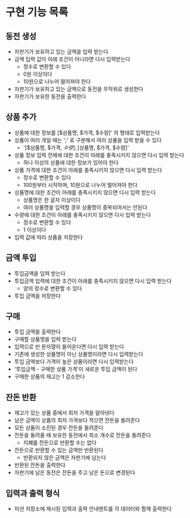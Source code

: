# 구현 기능 목록

## 동전 생성

- 자판기가 보유하고 있는 금액을 입력 받는다
- 금액 입력 값이 아래 조건이 아니라면 다시 입력받는다
  - 정수로 변환할 수 있다
  - 0원 이상이다
  - 10원으로 나누어 떨어져야 한다
- 자판기가 보유하고 있는 금액으로 동전을 무작위로 생성한다
- 자판기가 보유한 동전을 출력한다

## 상품 추가

- 상품에 대한 정보를 [$상품명, $가격, $수량]' 의 형태로 입력받는다
- 상품이 여러 개일 때는 ';' 로 구분해서 여러 상품을 입력 받을 수 있다
  - '[$상품명, $가격, $수량];[$상품명, $가격, $수량]'
- 상품 정보 입력 전체에 대한 조건이 아래를 충족시키지 않으면 다시 입력 받는다
  - 하나 이상의 상품에 대한 정보가 있어야 한다
- 상품 가격에 대한 조건이 아래를 충족시키지 않으면 다시 입력 받는다
  - 정수로 변환할 수 있다
  - 100원부터 시작하며, 10원으로 나누어 떨어져야 한다
- 상품명에 대한 조건이 아래를 충족시키지 않으면 다시 입력 받는다
  - 상품명은 한 글자 이상이다
  - 여러 상품명을 입력할 경우 상품명이 중복되어서는 안된다
- 수량에 대한 조건이 아래를 충족시키지 않으면 다시 입력 받는다
  - 정수로 변환할 수 있다
  - 1 이상이다
- 입력 값에 따라 상품을 저장한다
  
## 금액 투입

- 투입금액을 입력 받는다
- 투입금액 입력에 대한 조건이 아래를 충족시키지 않으면 다시 입력 받는다
  - 양의 정수로 변환할 수 있다
- 투입 금액을 저장한다

## 구매

- 투입 금액을 출력한다
- 구매할 상품명을 입력 받는다
- 입력으로 빈 문자열이 들어온다면 다시 입력 받는다
- 기존에 생성한 상품명이 아닌 상품명이라면 다시 입력받는다
- 투입 금액보다 가격이 높은 상품이라면 다시 입력받는다
- '투입금액 - 구매한 상품 가격'이 새로운 투입 금액이 된다
- 구매한 상품의 재고는 1 감소한다

## 잔돈 반환

- 재고가 있는 상품 중에서 최저 가격을 알아낸다
- 남은 금액이 상품의 최저 가격보다 적으면 잔돈을 돌려준다
- 모든 상품이 소진된 경우 잔돈을 돌려준다
- 잔돈을 돌려줄 때 보유한 동전에서 최소 개수로 잔돈을 돌려준다
    - 지폐를 잔돈으로 반환할 수는 없다
- 잔돈으로 반환할 수 있는 금액만 반환된다
    - 반환되지 않은 금액은 자판기에 남는다
- 반환된 잔돈을 출력한다
- 자판기에 남은 동전은 잔돈을 주고 남은 돈으로 변경된다

## 입력과 출력 형식

- 미션 저장소에 제시된 입력과 출력 안내멘트를 각 데이터와 함께 출력한다
